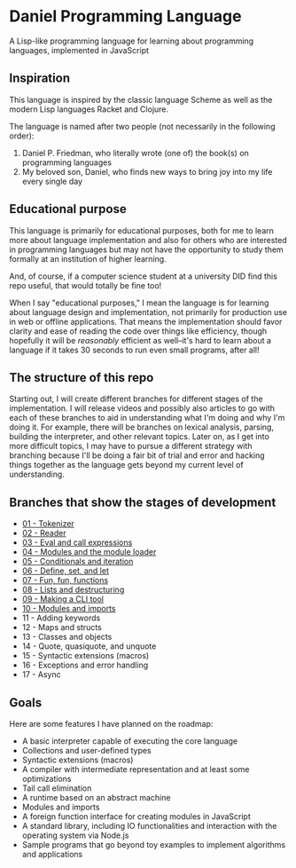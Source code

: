 # Daniel Programming Language

A Lisp-like programming language for learning about programming languages, implemented in JavaScript

## Inspiration

This language is inspired by the classic language Scheme as well as the modern Lisp languages Racket and Clojure.

The language is named after two people (not necessarily in the following order):

1. Daniel P. Friedman, who literally wrote (one of) the book(s) on programming languages
2. My beloved son, Daniel, who finds new ways to bring joy into my life every single day

## Educational purpose

This language is primarily for educational purposes, both for me to learn more about language implementation and also for others who are interested in programming languages but may not have the opportunity to study them formally at an institution of higher learning.

And, of course, if a computer science student at a university DID find this repo useful, that would totally be fine too!

When I say "educational purposes," I mean the language is for learning about language design and implementation, not primarily for production use in web or offline applications. That means the implementation should favor clarity and ease of reading the code over things like efficiency, though hopefully it will be _reasonably_ efficient as well&ndash;it's hard to learn about a language if it takes 30 seconds to run even small programs, after all!

## The structure of this repo

Starting out, I will create different branches for different stages of the implementation. I will release videos and possibly also articles to go with each of these branches to aid in understanding what I'm doing and why I'm doing it. For example, there will be branches on lexical analysis, parsing, building the interpreter, and other relevant topics. Later on, as I get into more difficult topics, I may have to pursue a different strategy with branching because I'll be doing a fair bit of trial and error and hacking things together as the language gets beyond my current level of understanding.

## Branches that show the stages of development

- [01 - Tokenizer](https://github.com/jasonsbarr/daniel-lang/tree/01-tokenizer)
- [02 - Reader](https://github.com/jasonsbarr/daniel-lang/tree/02-reader)
- [03 - Eval and call expressions](https://github.com/jasonsbarr/daniel-lang/tree/03-eval)
- [04 - Modules and the module loader](https://github.com/jasonsbarr/daniel-lang/tree/04-module-loader)
- [05 - Conditionals and iteration](https://github.com/jasonsbarr/daniel-lang/tree/05-if-for)
- [06 - Define, set, and let](https://github.com/jasonsbarr/daniel-lang/tree/06-define-let)
- [07 - Fun, fun, functions](https://github.com/jasonsbarr/daniel-lang/tree/07-functions)
- [08 - Lists and destructuring](https://github.com/jasonsbarr/daniel-lang/tree/08-lists)
- [09 - Making a CLI tool](https://github.com/jasonsbarr/daniel-lang/tree/09-cli)
- [10 - Modules and imports](https://github.com/jasonsbarr/daniel-lang/tree/10-imports)
- 11 - Adding keywords
- 12 - Maps and structs
- 13 - Classes and objects
- 14 - Quote, quasiquote, and unquote
- 15 - Syntactic extensions (macros)
- 16 - Exceptions and error handling
- 17 - Async

## Goals

Here are some features I have planned on the roadmap:

- A basic interpreter capable of executing the core language
- Collections and user-defined types
- Syntactic extensions (macros)
- A compiler with intermediate representation and at least some optimizations
- Tail call elimination
- A runtime based on an abstract machine
- Modules and imports
- A foreign function interface for creating modules in JavaScript
- A standard library, including IO functionalities and interaction with the operating system via Node.js
- Sample programs that go beyond toy examples to implement algorithms and applications
